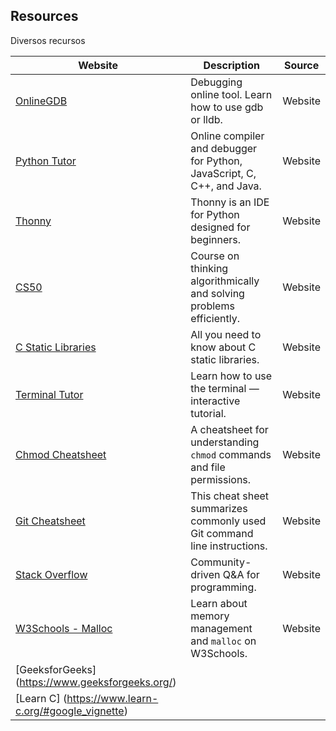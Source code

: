 ## Resources

Diversos recursos

| Website                                                                | Description                                                                | Source  |
|------------------------------------------------------------------------|----------------------------------------------------------------------------|---------|
| [OnlineGDB](https://www.onlinegdb.com)                                 | Debugging online tool. Learn how to use gdb or lldb.                       | Website |
| [Python Tutor](https://pythontutor.com)                                | Online compiler and debugger for Python, JavaScript, C, C++, and Java.     | Website |
| [Thonny](https://thonny.org)                                           | Thonny is an IDE for Python designed for beginners.                        | Website |
| [CS50](https://cs50.harvard.edu)                                       | Course on thinking algorithmically and solving problems efficiently.       | Website |
| [C Static Libraries](https://www.oreilly.com/library/view/c-in-a/...)  | All you need to know about C static libraries.                             | Website |
| [Terminal Tutor](https://www.terminaltutor.com)                        | Learn how to use the terminal — interactive tutorial.                      | Website |
| [Chmod Cheatsheet](https://cheatsheets.zip/chmod)                      | A cheatsheet for understanding `chmod` commands and file permissions.      | Website |
| [Git Cheatsheet](https://cheatsheets.zip/git)                          | This cheat sheet summarizes commonly used Git command line instructions.   | Website |
| [Stack Overflow](https://stackoverflow.com)                            | Community-driven Q&A for programming.                                      | Website |
| [W3Schools - Malloc](https://www.w3schools.com/c/c_memory_alloc.asp)   | Learn about memory management and `malloc` on W3Schools.                   | Website |
| [GeeksforGeeks] (https://www.geeksforgeeks.org/)
| [Learn C] (https://www.learn-c.org/#google_vignette)

